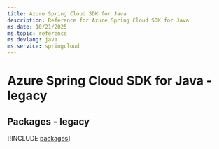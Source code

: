 ```yaml
---
title: Azure Spring Cloud SDK for Java
description: Reference for Azure Spring Cloud SDK for Java
ms.date: 10/21/2025
ms.topic: reference
ms.devlang: java
ms.service: springcloud
---
```

# Azure Spring Cloud SDK for Java - legacy
## Packages - legacy
[!INCLUDE [packages](spring-cloud-index.md)]